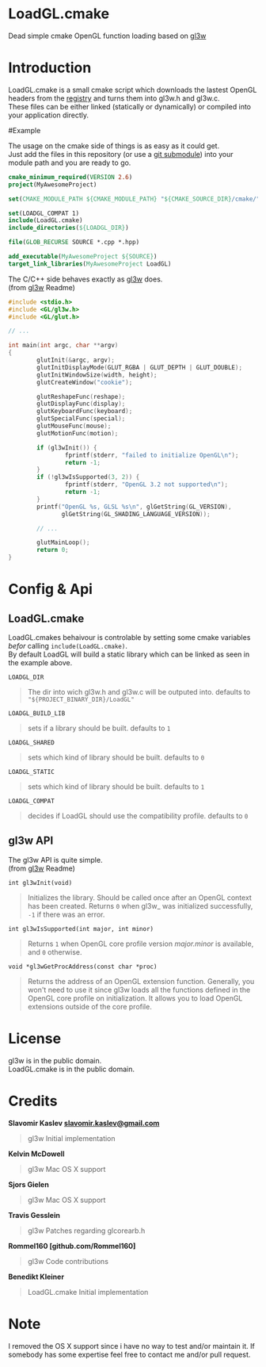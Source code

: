 LoadGL.cmake
============

Dead simple cmake OpenGL function loading based on [gl3w](https://github.com/skaslev/gl3w)

# Introduction

LoadGL.cmake is a small cmake script which downloads the lastest OpenGL headers from the [registry](http://www.opengl.org/registry/) and turns them into gl3w.h and gl3w.c.  
These files can be either linked (statically or dynamically) or compiled into your application directly.

#Example

The usage on the cmake side of things is as easy as it could get.  
Just add the files in this repository (or use a [git submodule](http://git-scm.com/book/de/Git-Tools-Submodule)) into your module path and you are ready to go.

```cmake
cmake_minimum_required(VERSION 2.6)
project(MyAwesomeProject)

set(CMAKE_MODULE_PATH ${CMAKE_MODULE_PATH} "${CMAKE_SOURCE_DIR}/cmake/")

set(LOADGL_COMPAT 1)
include(LoadGL.cmake)
include_directories(${LOADGL_DIR})

file(GLOB_RECURSE SOURCE *.cpp *.hpp)

add_executable(MyAwesomeProject ${SOURCE})
target_link_libraries(MyAwesomeProject LoadGL)
```

The C/C++ side behaves exactly as [gl3w](https://github.com/skaslev/gl3w) does.  
(from [gl3w](https://github.com/skaslev/gl3w) Readme)

```CPP
#include <stdio.h>
#include <GL/gl3w.h>
#include <GL/glut.h>

// ...

int main(int argc, char **argv)
{
        glutInit(&argc, argv);
        glutInitDisplayMode(GLUT_RGBA | GLUT_DEPTH | GLUT_DOUBLE);
        glutInitWindowSize(width, height);
        glutCreateWindow("cookie");

        glutReshapeFunc(reshape);
        glutDisplayFunc(display);
        glutKeyboardFunc(keyboard);
        glutSpecialFunc(special);
        glutMouseFunc(mouse);
        glutMotionFunc(motion);

        if (gl3wInit()) {
                fprintf(stderr, "failed to initialize OpenGL\n");
                return -1;
        }
        if (!gl3wIsSupported(3, 2)) {
                fprintf(stderr, "OpenGL 3.2 not supported\n");
                return -1;
        }
        printf("OpenGL %s, GLSL %s\n", glGetString(GL_VERSION),
               glGetString(GL_SHADING_LANGUAGE_VERSION));

        // ...

        glutMainLoop();
        return 0;
}
```

# Config & Api

## LoadGL.cmake

LoadGL.cmakes behaivour is controlable by setting some cmake variables _befor_ calling `include(LoadGL.cmake)`.  
By default LoadGL will build a static library which can be linked as seen in the example above.

`LOADGL_DIR`

> The dir into wich gl3w.h and gl3w.c will be outputed into. 
> defaults to `"${PROJECT_BINARY_DIR}/LoadGL"`

`LOADGL_BUILD_LIB`

> sets if a library should be built. 
> defaults to `1`

`LOADGL_SHARED`

> sets which kind of library should be built. 
> defaults to `0`

`LOADGL_STATIC`

> sets which kind of library should be built.
> defaults to `1`

`LOADGL_COMPAT`

> decides if LoadGL should use the compatibility profile.
> defaults to `0`

## gl3w API

The gl3w API is quite simple.  
(from [gl3w](https://github.com/skaslev/gl3w) Readme)

`int gl3wInit(void)`

> Initializes the library. Should be called once after an OpenGL context has
> been created. Returns `0` when gl3w_ was initialized successfully,
> `-1` if there was an error.

`int gl3wIsSupported(int major, int minor)`

> Returns `1` when OpenGL core profile version *major.minor* is available,
> and `0` otherwise.

`void *gl3wGetProcAddress(const char *proc)`

> Returns the address of an OpenGL extension function. Generally, you won't
> need to use it since gl3w loads all the functions defined in the OpenGL
> core profile on initialization. It allows you to load OpenGL extensions
> outside of the core profile.

# License

gl3w is in the public domain.  
LoadGL.cmake is in the public domain.

# Credits

__Slavomir Kaslev <slavomir.kaslev@gmail.com>__  
> gl3w Initial implementation

__Kelvin McDowell__  
> gl3w Mac OS X support

__Sjors Gielen__  
> gl3w Mac OS X support

__Travis Gesslein__  
> gl3w Patches regarding glcorearb.h

__Rommel160 [github.com/Rommel160]__  
> gl3w Code contributions
    
__Benedikt Kleiner__  
> LoadGL.cmake Initial implementation
    
# Note

I removed the OS X support since i have no way to test and/or maintain it. 
If somebody has some expertise feel free to contact me and/or pull request.
